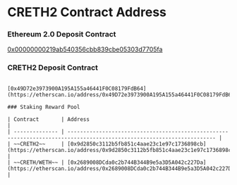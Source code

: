 # CRETH2 Contract Address

### Ethereum 2.0 Deposit Contract

[0x00000000219ab540356cbb839cbe05303d7705fa](https://etherscan.io/address/0x00000000219ab540356cbb839cbe05303d7705fa)

### CRETH2 Deposit Contract

~~~~[~~0xcbc1065255cbc3ab41a6868c22d1f1c573ab89fd~~](https://etherscan.io/address/0xcbc1065255cbc3ab41a6868c22d1f1c573ab89fd#code) (exploited)

[0x49D72e3973900A195A155a46441F0C08179FdB64](https://etherscan.io/address/0x49D72e3973900A195A155a46441F0C08179FdB64)

### Staking Reward Pool

| Contract       | Address                                                                                                               |
| -------------- | --------------------------------------------------------------------------------------------------------------------- |
| ~~CRETH2~~     | [0x9d2850c3112b5fb851c4aae23c1e97c1736898cb](https://etherscan.io/address/0x9d2850c3112b5fb851c4aae23c1e97c1736898cb) |
| ~~CRETH/WETH~~ | [0x2689008DCda0c2b744B344B9e5a3D5A042c227Da](https://etherscan.io/address/0x2689008DCda0c2b744B344B9e5a3D5A042c227Da) |
